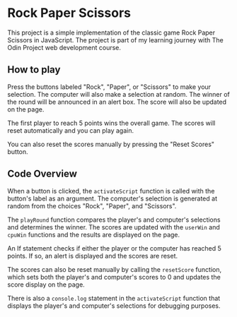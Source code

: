 <h1>Rock Paper Scissors</h1><p>This project is a simple implementation of the classic game Rock Paper Scissors in JavaScript. The project is part of my learning journey with The Odin Project web development course.</p><h2>How to play</h2><p>Press the buttons labeled "Rock", "Paper", or "Scissors" to make your selection. The computer will also make a selection at random. The winner of the round will be announced in an alert box. The score will also be updated on the page.</p><p>The first player to reach 5 points wins the overall game. The scores will reset automatically and you can play again.</p><p>You can also reset the scores manually by pressing the "Reset Scores" button.</p><h2>Code Overview</h2><p>When a button is clicked, the <code>activateScript</code> function is called with the button's label as an argument. The computer's selection is generated at random from the choices "Rock", "Paper", and "Scissors".</p><p>The <code>playRound</code> function compares the player's and computer's selections and determines the winner. The scores are updated with the <code>userWin</code> and <code>cpuWin</code> functions and the results are displayed on the page.</p><p>An If statement checks if either the player or the computer has reached 5 points. If so, an alert is displayed and the scores are reset.</p><p>The scores can also be reset manually by calling the <code>resetScore</code> function, which sets both the player's and computer's scores to 0 and updates the score display on the page.</p><p>There is also a <code>console.log</code> statement in the <code>activateScript</code> function that displays the player's and computer's selections for debugging purposes.</p>
